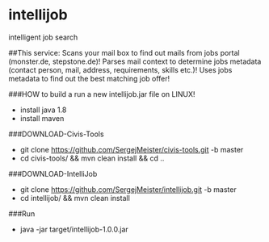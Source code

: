 # intellijob
intelligent job search

##This service:
Scans your mail box to find out mails from jobs portal (monster.de, stepstone.de)!
Parses mail context to determine jobs metadata (contact person, mail, address, requirements, skills etc.)!
Uses jobs metadata to find out the best matching job offer!

###HOW to build a run a new intellijob.jar file on LINUX!

* install java 1.8
* install maven

###DOWNLOAD-Civis-Tools
* git clone https://github.com/SergejMeister/civis-tools.git -b master
* cd civis-tools/ && mvn clean install && cd ..

###DOWNLOAD-IntelliJob
* git clone https://github.com/SergejMeister/intellijob.git -b master
* cd intellijob/ && mvn clean install

###Run
* java -jar target/intellijob-1.0.0.jar



